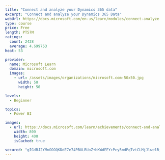 ```yaml
---
title: "Connect and analyze your Dynamics 365 data​"
excerpt: "Connect and analyze your Dynamics 365 Data​"
webUrl: https://docs.microsoft.com/en-us/learn/modules/connect-analyze-dynamics-365-data/
type: course
price: Free
length: PT57M
ratings:
  count: 2428
  average: 4.699753
heat: 53

provider:
  name: Microsoft Learn
  domain: microsoft.com
  images:
    - url: /assets/images/organizations/microsoft.com-50x50.jpg
      width: 50
      height: 50

levels:
  - Beginner

topics:
  - Power BI

images:
  - url: https://docs.microsoft.com/learn/achievements/connect-and-analyze-your-microsoft-dynamics-365-data-social.png
    width: 800
    height: 400
    isCached: true

secured: "gIGdBJ2YMnOOOQKDdE7e74PBULRUoZ+bKWdEEYcPcy5mdPqTvtCLMjJlwelRjFIUR8u/yiejZLoypiHepA+jcT4KK3xSvcb3xY96mySzNMDdFj5H0f6LGRHSr3eHbfEZiXRoMi773AIl41ogef/6UCXlfh4inoKzJfoX9/nn/KfztcXTIKbHAdvI7YgSt/XMha40kfOhkYrzjFFrT3zNLUQUJ4IR47P8g71BKPSXXSnmhvcdTTnT1x5EadKgUm5ULRdOFjv/pz0UBiaajAWgC5RdqRkPuiFIsfbntLTLh9JCXPEBo8CrdksiO9nnpX6YF0A+kj8LMEuvy02576AA3Rlh9FgnO0siWdXqIHkljt+LfR7qBUODodgMjHJ4NXPreN0vtB8nCXN6Sz1nMjbErtBPhv/JqXxuZ9SyRZGz1E0=;qloBnXyPRjThuXMtet7wVw=="
---
```


